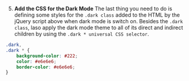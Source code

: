 5. **Add the CSS for the Dark Mode**
The last thing you need to do is defining some styles for the `.dark class` added to the HTML by the jQuery script above when dark mode is switch on. Besides the `.dark class`, laso apply the dark mode theme to all of its direct and indirect children by using the `.dark * universal CSS selector`.

```css
.dark,
.dark * {
	background-color: #222;
	color: #e6e6e6;
	border-color: #e6e6e6;
}
```
